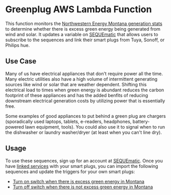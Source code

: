 # Greenplug AWS Lambda Function
This function monitors the [Northwestern Energy Montana generation stats](https://www.northwesternenergy.com/clean-energy/where-does-your-energy-come-from/electric-generation) to determine whether there is excess green energy being generated from wind and solar.  It updates a variable on [SEQUEmatic](https://www.sequematic.com) that allows users to subscribe to the sequences and link their smart plugs from Tuya, Sonoff, or Philips hue.

## Use Case
Many of us have electrical appliances that don't require power all the time.  Many electric utilities also have a high volume of intermittent generating sources like wind or solar that are weather dependent.  Shifting this electrical load to times when green energy is abundant reduces the carbon footprint of these appliances and has the added benfits of reducing downstream electrical generation costs by utilizing power that is essentially free.

Some examples of good appliances to put behind a green plug are chargers (sporadically used laptops, tablets, e-readers, headphones, battery-powered lawn equipment, tools).  You could also use it to signal when to run the dishwasher or laundry washer/dryer (at least when you can't line dry).

## Usage
To use these sequences, sign up for an account at [SEQUEmatic](https://www.sequematic.com).  Once you have [linked services](https://sequematic.com/services) with your smart plugs, you can import the following sequences and update the triggers for your own smart plugs:
- [Turn on switch when there is excess green energy in Montana](https://sequematic.com/import-sequence/21377)
- [Turn off switch when there is not excess green energy in Montana](https://sequematic.com/import-sequence/21378)
